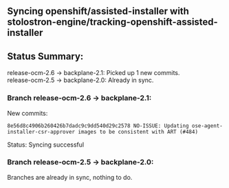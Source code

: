 ## Syncing openshift/assisted-installer with stolostron-engine/tracking-openshift-assisted-installer

## Status Summary:

release-ocm-2.6 -> backplane-2.1: Picked up 1 new commits.  
release-ocm-2.5 -> backplane-2.0: Already in sync.  

### Branch release-ocm-2.6 -> backplane-2.1:

New commits:

```
8e56d8c4906b260426b7dadc9c9dd540d29c2578 NO-ISSUE: Updating ose-agent-installer-csr-approver images to be consistent with ART (#484)
```

Status: Syncing successful

### Branch release-ocm-2.5 -> backplane-2.0:

Branches are already in sync, nothing to do.
